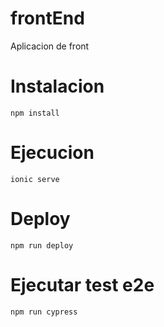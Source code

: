 # frontEnd

Aplicacion de front

# Instalacion

`npm install`

# Ejecucion

`ionic serve`

# Deploy

`npm run deploy`

# Ejecutar test e2e

`npm run cypress`

<a href="src/index.html"></a>
